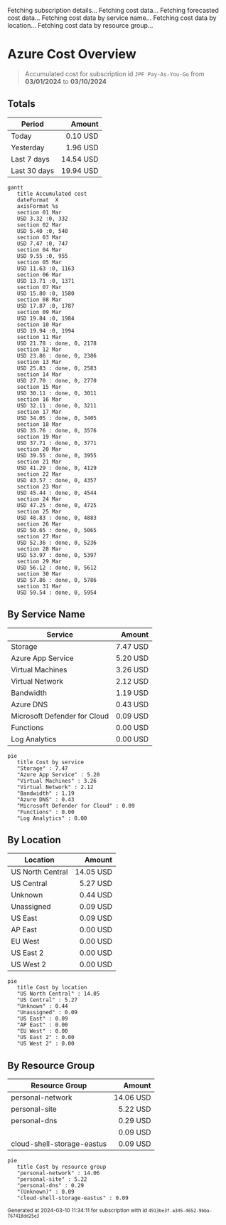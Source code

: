 Fetching subscription details...
Fetching cost data...
Fetching forecasted cost data...
Fetching cost data by service name...
Fetching cost data by location...
Fetching cost data by resource group...
# Azure Cost Overview

> Accumulated cost for subscription id `JPF Pay-As-You-Go` from **03/01/2024** to **03/10/2024**

## Totals

|Period|Amount|
|---|---:|
|Today|0.10 USD|
|Yesterday|1.96 USD|
|Last 7 days|14.54 USD|
|Last 30 days|19.94 USD|

```mermaid
gantt
   title Accumulated cost
   dateFormat  X
   axisFormat %s
   section 01 Mar
   USD 3.32 :0, 332
   section 02 Mar
   USD 5.40 :0, 540
   section 03 Mar
   USD 7.47 :0, 747
   section 04 Mar
   USD 9.55 :0, 955
   section 05 Mar
   USD 11.63 :0, 1163
   section 06 Mar
   USD 13.71 :0, 1371
   section 07 Mar
   USD 15.80 :0, 1580
   section 08 Mar
   USD 17.87 :0, 1787
   section 09 Mar
   USD 19.84 :0, 1984
   section 10 Mar
   USD 19.94 :0, 1994
   section 11 Mar
   USD 21.78 : done, 0, 2178
   section 12 Mar
   USD 23.86 : done, 0, 2386
   section 13 Mar
   USD 25.83 : done, 0, 2583
   section 14 Mar
   USD 27.70 : done, 0, 2770
   section 15 Mar
   USD 30.11 : done, 0, 3011
   section 16 Mar
   USD 32.11 : done, 0, 3211
   section 17 Mar
   USD 34.05 : done, 0, 3405
   section 18 Mar
   USD 35.76 : done, 0, 3576
   section 19 Mar
   USD 37.71 : done, 0, 3771
   section 20 Mar
   USD 39.55 : done, 0, 3955
   section 21 Mar
   USD 41.29 : done, 0, 4129
   section 22 Mar
   USD 43.57 : done, 0, 4357
   section 23 Mar
   USD 45.44 : done, 0, 4544
   section 24 Mar
   USD 47.25 : done, 0, 4725
   section 25 Mar
   USD 48.83 : done, 0, 4883
   section 26 Mar
   USD 50.65 : done, 0, 5065
   section 27 Mar
   USD 52.36 : done, 0, 5236
   section 28 Mar
   USD 53.97 : done, 0, 5397
   section 29 Mar
   USD 56.12 : done, 0, 5612
   section 30 Mar
   USD 57.86 : done, 0, 5786
   section 31 Mar
   USD 59.54 : done, 0, 5954
```

## By Service Name

|Service|Amount|
|---|---:|
|Storage|7.47 USD|
|Azure App Service|5.20 USD|
|Virtual Machines|3.26 USD|
|Virtual Network|2.12 USD|
|Bandwidth|1.19 USD|
|Azure DNS|0.43 USD|
|Microsoft Defender for Cloud|0.09 USD|
|Functions|0.00 USD|
|Log Analytics|0.00 USD|

```mermaid
pie
   title Cost by service
   "Storage" : 7.47
   "Azure App Service" : 5.20
   "Virtual Machines" : 3.26
   "Virtual Network" : 2.12
   "Bandwidth" : 1.19
   "Azure DNS" : 0.43
   "Microsoft Defender for Cloud" : 0.09
   "Functions" : 0.00
   "Log Analytics" : 0.00
```

## By Location

|Location|Amount|
|---|---:|
|US North Central|14.05 USD|
|US Central|5.27 USD|
|Unknown|0.44 USD|
|Unassigned|0.09 USD|
|US East|0.09 USD|
|AP East|0.00 USD|
|EU West|0.00 USD|
|US East 2|0.00 USD|
|US West 2|0.00 USD|

```mermaid
pie
   title Cost by location
   "US North Central" : 14.05
   "US Central" : 5.27
   "Unknown" : 0.44
   "Unassigned" : 0.09
   "US East" : 0.09
   "AP East" : 0.00
   "EU West" : 0.00
   "US East 2" : 0.00
   "US West 2" : 0.00
```

## By Resource Group

|Resource Group|Amount|
|---|---:|
|personal-network|14.06 USD|
|personal-site|5.22 USD|
|personal-dns|0.29 USD|
||0.09 USD|
|cloud-shell-storage-eastus|0.09 USD|

```mermaid
pie
   title Cost by resource group
   "personal-network" : 14.06
   "personal-site" : 5.22
   "personal-dns" : 0.29
   "(Unknown)" : 0.09
   "cloud-shell-storage-eastus" : 0.09
```

<sup>Generated at 2024-03-10 11:34:11 for subscription with id `4913be3f-a345-4652-9bba-767418dd25e3`</sup>

